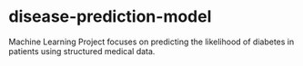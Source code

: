# disease-prediction-model
Machine Learning Project focuses on predicting the likelihood of diabetes in patients using structured medical data.

